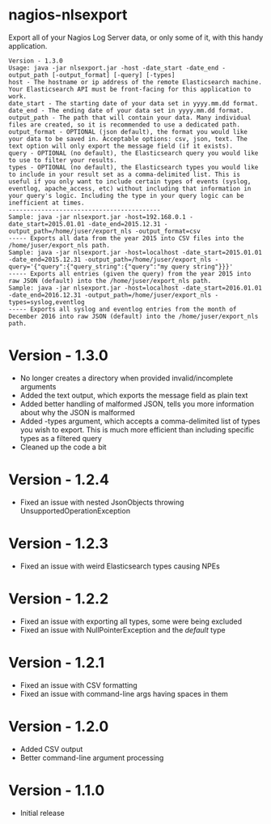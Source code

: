 # nagios-nlsexport
Export all of your Nagios Log Server data, or only some of it, with this handy application.
```
Version - 1.3.0
Usage: java -jar nlsexport.jar -host -date_start -date_end -output_path [-output_format] [-query] [-types]
host - The hostname or ip address of the remote Elasticsearch machine. Your Elasticsearch API must be front-facing for this application to work.
date_start - The starting date of your data set in yyyy.mm.dd format.
date_end - The ending date of your data set in yyyy.mm.dd format.
output_path - The path that will contain your data. Many individual files are created, so it is recommended to use a dedicated path.
output_format - OPTIONAL (json default), the format you would like your data to be saved in. Acceptable options: csv, json, text. The text option will only export the message field (if it exists).
query - OPTIONAL (no default), the Elasticsearch query you would like to use to filter your results.
types - OPTIONAL (no default), the Elasticsearch types you would like to include in your result set as a comma-delimited list. This is useful if you only want to include certain types of events (syslog, eventlog, apache_access, etc) without including that information in your query's logic. Including the type in your query logic can be inefficient at times.
------------------------------------------
Sample: java -jar nlsexport.jar -host=192.168.0.1 -date_start=2015.01.01 -date_end=2015.12.31 -output_path=/home/juser/export_nls -output_format=csv
----- Exports all data from the year 2015 into CSV files into the /home/juser/export_nls path.
Sample: java -jar nlsexport.jar -host=localhost -date_start=2015.01.01 -date_end=2015.12.31 -output_path=/home/juser/export_nls -query='{"query":{"query_string":{"query":"my query string"}}}'
----- Exports all entries (given the query) from the year 2015 into raw JSON (default) into the /home/juser/export_nls path.
Sample: java -jar nlsexport.jar -host=localhost -date_start=2016.01.01 -date_end=2016.12.31 -output_path=/home/juser/export_nls -types=syslog,eventlog
----- Exports all syslog and eventlog entries from the month of December 2016 into raw JSON (default) into the /home/juser/export_nls path.

```
# Version - 1.3.0
* No longer creates a directory when provided invalid/incomplete arguments
* Added the text output, which exports the message field as plain text
* Added better handling of malformed JSON, tells you more information about why the JSON is malformed
* Added -types argument, which accepts a comma-delimited list of types you wish to export. This is much more efficient than including specific types as a filtered query
* Cleaned up the code a bit

# Version - 1.2.4
* Fixed an issue with nested JsonObjects throwing UnsupportedOperationException

# Version - 1.2.3
* Fixed an issue with weird Elasticsearch types causing NPEs

# Version - 1.2.2
* Fixed an issue with exporting all types, some were being excluded
* Fixed an issue with NullPointerException and the _default_ type

# Version - 1.2.1
* Fixed an issue with CSV formatting
* Fixed an issue with command-line args having spaces in them

# Version - 1.2.0
* Added CSV output
* Better command-line argument processing

# Version - 1.1.0
* Initial release

